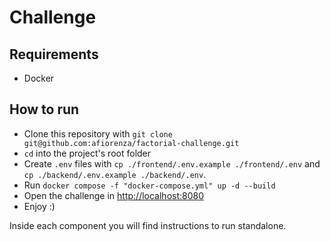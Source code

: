 # Challenge

## Requirements

* Docker

## How to run

* Clone this repository with `git clone git@github.com:afiorenza/factorial-challenge.git`
* `cd` into the project's root folder
* Create `.env` files with `cp ./frontend/.env.example ./frontend/.env` and `cp ./backend/.env.example ./backend/.env`.
* Run `docker compose -f "docker-compose.yml" up -d --build`
* Open the challenge in [http://localhost:8080](http://localhost:8080)
* Enjoy :)

Inside each component you will find instructions to run standalone.
